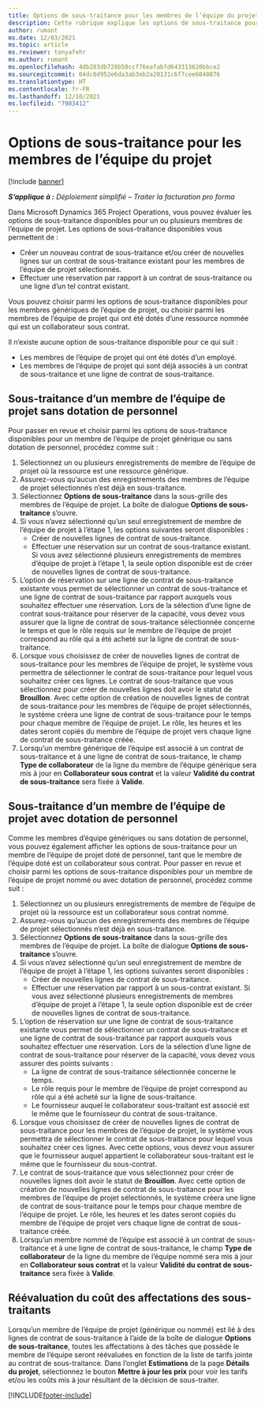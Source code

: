 ```yaml
---
title: Options de sous-traitance pour les membres de l’équipe du projet
description: Cette rubrique explique les options de sous-traitance pour les membres de l’équipe de projet dans Microsoft Dynamics 365 Project Operations.
author: rumant
ms.date: 12/03/2021
ms.topic: article
ms.reviewer: tonyafehr
ms.author: rumant
ms.openlocfilehash: 4db283db728b50ccf76eafabfd643313620bbce2
ms.sourcegitcommit: 04dc8d952e6da3ab3eb2a20131c6f7cee6040876
ms.translationtype: HT
ms.contentlocale: fr-FR
ms.lasthandoff: 12/10/2021
ms.locfileid: "7903412"
---
```

# <a name="subcontracting-options-for-project-team-members"></a>Options de sous-traitance pour les membres de l’équipe du projet

[!include [banner](../../includes/dataverse-preview.md)]

_**S’applique à :** Déploiement simplifié – Traiter la facturation pro forma_

Dans Microsoft Dynamics 365 Project Operations, vous pouvez évaluer les options de sous-traitance disponibles pour un ou plusieurs membres de l’équipe de projet. Les options de sous-traitance disponibles vous permettent de :

- Créer un nouveau contrat de sous-traitance et/ou créer de nouvelles lignes sur un contrat de sous-traitance existant pour les membres de l’équipe de projet sélectionnés. 
- Effectuer une réservation par rapport à un contrat de sous-traitance ou une ligne d’un tel contrat existant. 

Vous pouvez choisir parmi les options de sous-traitance disponibles pour les membres génériques de l’équipe de projet, ou choisir parmi les membres de l’équipe de projet qui ont été dotés d’une ressource nommée qui est un collaborateur sous contrat. 

Il n’existe aucune option de sous-traitance disponible pour ce qui suit :

- Les membres de l’équipe de projet qui ont été dotés d’un employé. 
- Les membres de l’équipe de projet qui sont déjà associés à un contrat de sous-traitance et une ligne de contrat de sous-traitance. 

## <a name="subcontracting-an-unstaffed-project-team-member"></a>Sous-traitance d’un membre de l’équipe de projet sans dotation de personnel

Pour passer en revue et choisir parmi les options de sous-traitance disponibles pour un membre de l’équipe de projet générique ou sans dotation de personnel, procédez comme suit :

1. Sélectionnez un ou plusieurs enregistrements de membre de l’équipe de projet où la ressource est une ressource générique.
2. Assurez-vous qu’aucun des enregistrements des membres de l’équipe de projet sélectionnés n’est déjà en sous-traitance. 
3. Sélectionnez **Options de sous-traitance** dans la sous-grille des membres de l’équipe de projet. La boîte de dialogue **Options de sous-traitance** s’ouvre. 
4. Si vous n’avez sélectionné qu’un seul enregistrement de membre de l’équipe de projet à l’étape 1, les options suivantes seront disponibles :
    - Créer de nouvelles lignes de contrat de sous-traitance. 
    - Effectuer une réservation sur un contrat de sous-traitance existant. Si vous avez sélectionné plusieurs enregistrements de membres d’équipe de projet à l’étape 1, la seule option disponible est de créer de nouvelles lignes de contrat de sous-traitance.
5. L’option de réservation sur une ligne de contrat de sous-traitance existante vous permet de sélectionner un contrat de sous-traitance et une ligne de contrat de sous-traitance par rapport auxquels vous souhaitez effectuer une réservation. Lors de la sélection d’une ligne de contrat sous-traitance pour réserver de la capacité, vous devez vous assurer que la ligne de contrat de sous-traitance sélectionnée concerne le temps et que le rôle requis sur le membre de l’équipe de projet correspond au rôle qui a été acheté sur la ligne de contrat de sous-traitance.
6. Lorsque vous choisissez de créer de nouvelles lignes de contrat de sous-traitance pour les membres de l’équipe de projet, le système vous permettra de sélectionner le contrat de sous-traitance pour lequel vous souhaitez créer ces lignes. Le contrat de sous-traitance que vous sélectionnez pour créer de nouvelles lignes doit avoir le statut de **Brouillon**. Avec cette option de création de nouvelles lignes de contrat de sous-traitance pour les membres de l’équipe de projet sélectionnés, le système créera une ligne de contrat de sous-traitance pour le temps pour chaque membre de l’équipe de projet. Le rôle, les heures et les dates seront copiés du membre de l’équipe de projet vers chaque ligne de contrat de sous-traitance créée. 
7. Lorsqu’un membre générique de l’équipe est associé à un contrat de sous-traitance et à une ligne de contrat de sous-traitance, le champ **Type de collaborateur** de la ligne du membre de l’équipe générique sera mis à jour en **Collaborateur sous contrat** et la valeur **Validité du contrat de sous-traitance** sera fixée à **Valide**.

## <a name="subcontracting-a-staffed-project-team-member"></a>Sous-traitance d’un membre de l’équipe de projet avec dotation de personnel

Comme les membres d’équipe génériques ou sans dotation de personnel, vous pouvez également afficher les options de sous-traitance pour un membre de l’équipe de projet doté de personnel, tant que le membre de l’équipe doté est un collaborateur sous contrat. Pour passer en revue et choisir parmi les options de sous-traitance disponibles pour un membre de l’équipe de projet nommé ou avec dotation de personnel, procédez comme suit :

1. Sélectionnez un ou plusieurs enregistrements de membre de l’équipe de projet où la ressource est un collaborateur sous contrat nommé.
2. Assurez-vous qu’aucun des enregistrements des membres de l’équipe de projet sélectionnés n’est déjà en sous-traitance. 
3. Sélectionnez **Options de sous-traitance** dans la sous-grille des membres de l’équipe de projet. La boîte de dialogue **Options de sous-traitance** s’ouvre. 
4. Si vous n’avez sélectionné qu’un seul enregistrement de membre de l’équipe de projet à l’étape 1, les options suivantes seront disponibles :
      - Créer de nouvelles lignes de contrat de sous-traitance.
      - Effectuer une réservation par rapport à un sous-contrat existant.
  Si vous avez sélectionné plusieurs enregistrements de membres d’équipe de projet à l’étape 1, la seule option disponible est de créer de nouvelles lignes de contrat de sous-traitance.
5. L’option de réservation sur une ligne de contrat de sous-traitance existante vous permet de sélectionner un contrat de sous-traitance et une ligne de contrat de sous-traitance par rapport auxquels vous souhaitez effectuer une réservation. Lors de la sélection d’une ligne de contrat de sous-traitance pour réserver de la capacité, vous devez vous assurer des points suivants :
      - La ligne de contrat de sous-traitance sélectionnée concerne le temps. 
      - Le rôle requis pour le membre de l’équipe de projet correspond au rôle qui a été acheté sur la ligne de sous-traitance. 
      - Le fournisseur auquel le collaborateur sous-traitant est associé est le même que le fournisseur du contrat de sous-traitance.
6. Lorsque vous choisissez de créer de nouvelles lignes de contrat de sous-traitance pour les membres de l’équipe de projet, le système vous permettra de sélectionner le contrat de sous-traitance pour lequel vous souhaitez créer ces lignes. Avec cette options, vous devez vous assurer que le fournisseur auquel appartient le collaborateur sous-traitant est le même que le fournisseur du sous-contrat. 
7. Le contrat de sous-traitance que vous sélectionnez pour créer de nouvelles lignes doit avoir le statut de **Brouillon**. Avec cette option de création de nouvelles lignes de contrat de sous-traitance pour les membres de l’équipe de projet sélectionnés, le système créera une ligne de contrat de sous-traitance pour le temps pour chaque membre de l’équipe de projet. Le rôle, les heures et les dates seront copiés du membre de l’équipe de projet vers chaque ligne de contrat de sous-traitance créée.  
8. Lorsqu’un membre nommé de l’équipe est associé à un contrat de sous-traitance et à une ligne de contrat de sous-traitance, le champ **Type de collaborateur** de la ligne du membre de l’équipe nommé sera mis à jour en **Collaborateur sous contrat** et la valeur **Validité du contrat de sous-traitance** sera fixée à **Valide**.

## <a name="re-costing-subcontractor-assignments"></a>Réévaluation du coût des affectations des sous-traitants

Lorsqu’un membre de l’équipe de projet (générique ou nommé) est lié à des lignes de contrat de sous-traitance à l’aide de la boîte de dialogue **Options de sous-traitance**, toutes les affectations à des tâches que possède le membre de l’équipe seront réévaluées en fonction de la liste de tarifs jointe au contrat de sous-traitance. Dans l’onglet **Estimations** de la page **Détails du projet**, sélectionnez le bouton **Mettre à jour les prix** pour voir les tarifs et/ou les coûts mis à jour résultant de la décision de sous-traiter.

[!INCLUDE[footer-include](../../includes/footer-banner.md)]
